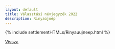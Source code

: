 ```yaml
---
layout: default
title: Választási névjegyzék 2022
description: Rinyaújnép
---
```


{% include settlementHTMLs/Rinyauujneep.html %}

[Vissza](../)